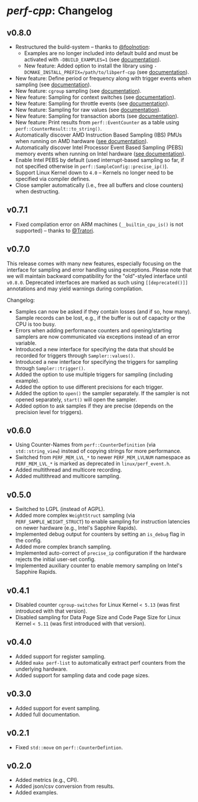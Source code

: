 # *perf-cpp*: Changelog

## v0.8.0
* Restructured the build-system – thanks to [@foolnotion](https://github.com/jmuehlig/perf-cpp/commits?author=foolnotion): 
  * Examples are no longer included into default build and must be activated with `-DBUILD_EXAMPLES=1` (see [documentation](docs/build.md#build-examples)). 
  * New feature: Added option to install the library using `-DCMAKE_INSTALL_PREFIX=/path/to/libperf-cpp` (see [documentation](docs/build.md#install-the-library)).
* New feature: Define period or frequency along with trigger events when sampling (see [documentation](docs/sampling.md#period--frequency)).
* New feature: `cgroup` sampling (see [documentation](docs/sampling.md#cgroup)).
* New feature: Sampling for context switches (see [documentation](docs/sampling.md#context-switches)).
* New feature: Sampling for throttle events (see [documentation](docs/sampling.md#throttle-and-unthrottle-events)).
* New feature: Sampling for raw values (see [documentation](docs/sampling.md#raw-values)).
* New feature: Sampling for transaction aborts (see [documentation](docs/sampling.md#transaction-abort)).
* New feature: Print results from `perf::EventCounter` as a table using `perf::CounterResult::to_string()`.
* Automatically discover AMD Instruction Based Sampling (IBS) PMUs when running on AMD hardware ([see documentation](docs/sampling.md#amd-instruction-based-sampling)).
* Automatically discover Intel Processor Event Based Sampling (PEBS) memory events when running on Intel hardware ([see documentation](docs/sampling.md#intel-pebs)).
* Enable Intel PEBS by default (used interrupt-based sampling so far, if not specified otherwise in `perf::SampleConfig::precise_ip()`).
* Support Linux Kernel down to `4.0` – Kernels no longer need to be specified via compiler defines.
* Close sampler automatically (i.e., free all buffers and close counters) when destructing.

## v0.7.1
* Fixed compilation error on ARM machines (`__builtin_cpu_is()` is not supported) – thanks to [@Tratori](https://github.com/Tratori).

## v0.7.0

This release comes with many new features, especially focusing on the interface for sampling and error handling using exceptions. 
Please note that we will maintain backward compatibility for the "old"-styled interface until `v0.8.0`. 
Deprecated interfaces are marked as such using `[[deprecated()]]` annotations and may yield warnings during compilation.

Changelog:

* Samples can now be asked if they contain losses (and if so, how many). Sample records can be lost, e.g., if the buffer is out of capacity or the CPU is too busy.
* Errors when adding performance counters and opening/starting samplers are now communicated via exceptions instead of an error variable.
* Introduced a new interface for specifying the data that should be recorded for triggers through `Sampler::values()`.
* Introduced a new interface for specifying the triggers for sampling through `Sampler::trigger()`.
* Added the option to use multiple triggers for sampling (including example).
* Added the option to use different precisions for each trigger.
* Added the option to `open()` the sampler separately. If the sampler is not opened separately, `start()` will open the sampler.
* Added option to ask samples if they are precise (depends on the precision level for triggers).


## v0.6.0
* Using Counter-Names from `perf::CounterDefinition` (via `std::string_view`) instead of copying strings for more performance.
* Switched from `PERF_MEM_LVL_*` to newer `PERF_MEM_LVLNUM` namespace as `PERF_MEM_LVL_*` is marked as deprecated in `linux/perf_event.h`.
* Added multithread and multicore recording.
* Added multithread and multicore sampling.

## v0.5.0
* Switched to LGPL (instead of AGPL).
* Added more complex `WeightStruct` sampling (via `PERF_SAMPLE_WEIGHT_STRUCT`) to enable sampling for instruction latencies on newer hardware (e.g., Intel's Sapphire Rapids).
* Implemented debug output for counters by setting an `is_debug` flag in the config.
* Added more complex branch sampling.
* Implemented auto-correct of `precise_ip` configuration if the hardware rejects the initial user-set config.
* Implemented auxiliary counter to enable memory sampling on Intel's Sapphire Rapids.

## v0.4.1
* Disabled counter `cgroup-switches` for Linux Kernel `< 5.13` (was first introduced with that version).
* Disabled sampling for Data Page Size and Code Page Size for Linux Kernel `< 5.11` (was first introduced with that version).

## v0.4.0
* Added support for register sampling.
* Added `make perf-list` to automatically extract perf counters from the underlying hardware.
* Added support for sampling data and code page sizes.

## v0.3.0
* Added support for event sampling.
* Added full documentation.

## v0.2.1
* Fixed `std::move` on `perf::CounterDefintion`.

## v0.2.0
* Added metrics (e.g., CPI).
* Added json/csv conversion from results.
* Added examples.
